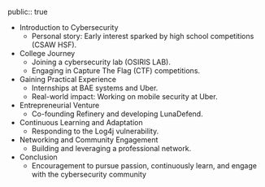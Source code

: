 public:: true

- Introduction to Cybersecurity
	- Personal story: Early interest sparked by high school competitions (CSAW HSF).
- College Journey
	- Joining a cybersecurity lab (OSIRIS LAB).
	- Engaging in Capture The Flag (CTF) competitions.
- Gaining Practical Experience
	- Internships at BAE systems and Uber.
	- Real-world impact: Working on mobile security at Uber.
- Entrepreneurial Venture
	- Co-founding Refinery and developing LunaDefend.
- Continuous Learning and Adaptation
	- Responding to the Log4j vulnerability.
- Networking and Community Engagement
	- Building and leveraging a professional network.
- Conclusion
	- Encouragement to pursue passion, continuously learn, and engage with the cybersecurity community​